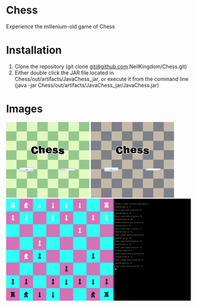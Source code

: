 # Chess

Experience the millenium-old game of Chess 

# Installation

1. Clone the repository (git clone git@github.com:NeilKingdom/Chess.git)
2. Either double click the JAR file located in Chess/out/artifacts/JavaChess_jar, or execute
it from the command line (java -jar Chess/out/artifacts/JavaChess_jar/JavaChess.jar)

# Images

<img src="./img/start_menu_1.png" width="45%" alt="Splash Screen (Green)"/>
<img src="./img/start_menu_2.png" width="45%" alt="Splash Screen (Drab)"/>
<img src="./img/gameplay.png" alt="Gameplay"/>
